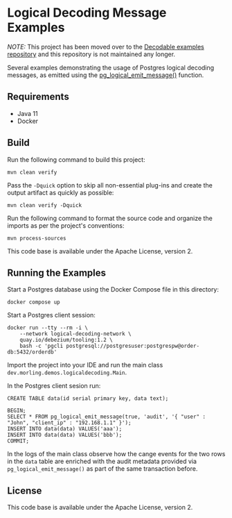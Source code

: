 # Logical Decoding Message Examples

*NOTE:* This project has been moved over to the [Decodable examples repository](https://github.com/decodableco/examples/tree/main/postgres-logical-decoding) and this repository is not maintained any longer.

Several examples demonstrating the usage of Postgres logical decoding messages,
as emitted using the [pg_logical_emit_message()](https://www.postgresql.org/docs/current/functions-admin.html#FUNCTIONS-REPLICATION) function.

## Requirements

* Java 11
* Docker

## Build

Run the following command to build this project:

```
mvn clean verify
```

Pass the `-Dquick` option to skip all non-essential plug-ins and create the output artifact as quickly as possible:

```
mvn clean verify -Dquick
```

Run the following command to format the source code and organize the imports as per the project's conventions:

```
mvn process-sources
```

This code base is available under the Apache License, version 2.

## Running the Examples

Start a Postgres database using the Docker Compose file in this directory:

```
docker compose up
```

Start a Postgres client session:

```
docker run --tty --rm -i \
    --network logical-decoding-network \
    quay.io/debezium/tooling:1.2 \
    bash -c 'pgcli postgresql://postgresuser:postgrespw@order-db:5432/orderdb'
```

Import the project into your IDE and run the main class `dev.morling.demos.logicaldecoding.Main`. 

In the Postgres client sesion run:

```
CREATE TABLE data(id serial primary key, data text);

BEGIN;
SELECT * FROM pg_logical_emit_message(true, 'audit', '{ "user" : "John", "client_ip" : "192.168.1.1" }');
INSERT INTO data(data) VALUES('aaa');
INSERT INTO data(data) VALUES('bbb');
COMMIT;
```

In the logs of the main class observe how the cange events for the two rows in the `data` table are enriched with the audit metadata provided via `pg_logical_emit_message()` as part of the same transaction before.

## License

This code base is available under the Apache License, version 2.
